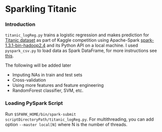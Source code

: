 Sparkling Titanic
=================

### Introduction

`titanic_logReg.py` trains a logistic regression and makes prediction for [Titanic dataset](http://kaggle.com/c/titanic/data) as part of Kaggle competition using Apache-Spark [spark-1.3.1-bin-hadoop2.4](http://spark.apache.org/downloads.html) and its Python API on a local machine. I used `pyspark_csv.py` to load data as Spark DataFrame, for more instructions see [this](http://github.com/seahboonsiew/pyspark-csv). 

The following will be added later

*   Imputing NAs in train and test sets
*   Cross-validation
*   Using more features and feature engineering
*   RandomForest classifier, SVM, etc.

### Loading PySpark Script

Run `$SPARK_HOME/bin/spark-submit scriptDirectoryPath/titanic_logReg.py`. For multithreading, you can add option `--master local[N]` where N is the number of threads.




